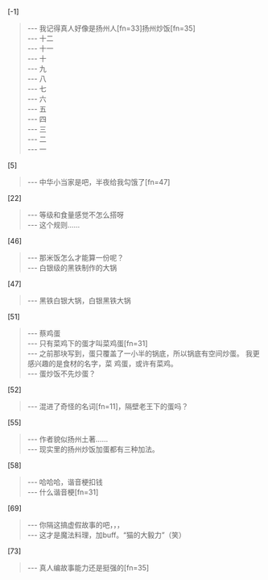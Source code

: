 
[-1] 
>--- 我记得真人好像是扬州人[fn=33]扬州炒饭[fn=35]<br>
>--- 十二<br>
>--- 十一<br>
>--- 十<br>
>--- 九<br>
>--- 八<br>
>--- 七<br>
>--- 六<br>
>--- 五<br>
>--- 四<br>
>--- 三<br>
>--- 二<br>
>--- 一<br>

[5] 
>--- 中华小当家是吧，半夜给我勾饿了[fn=47]<br>

[22] 
>--- 等级和食量感觉不怎么搭呀<br>
>--- 这个规则……<br>

[46] 
>--- 那米饭怎么才能算一份呢？<br>
>--- 白银级的黑铁制作的大锅<br>

[47] 
>--- 黑铁白银大锅，白银黑铁大锅<br>

[51] 
>--- 蔡鸡蛋<br>
>--- 只有菜鸡下的蛋才叫菜鸡蛋[fn=31]<br>
>--- 之前那块写到，蛋只覆盖了一小半的锅底，所以锅底有空间炒蛋。
我更感兴趣的是食材的名字，菜 鸡蛋，或许有菜鸡。<br>
>--- 蛋炒饭不先炒蛋？<br>

[52] 
>--- 混进了奇怪的名词[fn=11]，隔壁老王下的蛋吗？<br>

[55] 
>--- 作者貌似扬州土著……<br>
>--- 现实里的扬州炒饭加蛋都有三种加法。<br>

[58] 
>--- 哈哈哈，谐音梗扣钱<br>
>--- 什么谐音梗[fn=31]<br>

[69] 
>--- 你隔这搞虚假故事的吧，，，<br>
>--- 这才是魔法料理，加buff。“猫的大毅力”（笑）<br>

[73] 
>--- 真人编故事能力还是挺强的[fn=35]<br>
